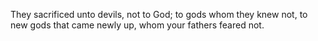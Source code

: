 They sacrificed unto devils, not to God; to gods whom they knew not, to new gods that came newly up, whom your fathers feared not.
